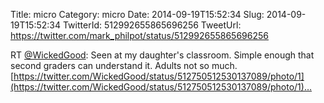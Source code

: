 Title: micro
Category: micro
Date: 2014-09-19T15:52:34
Slug: 2014-09-19T15:52:34
TwitterId: 512992655865696256
TweetUrl: https://twitter.com/mark_philpot/status/512992655865696256

RT [@WickedGood](https://twitter.com/WickedGood): Seen at my daughter's classroom. Simple enough that second graders can understand it. Adults not so much. [https://twitter.com/WickedGood/status/512750512530137089/photo/1](https://twitter.com/WickedGood/status/512750512530137089/photo/1)…